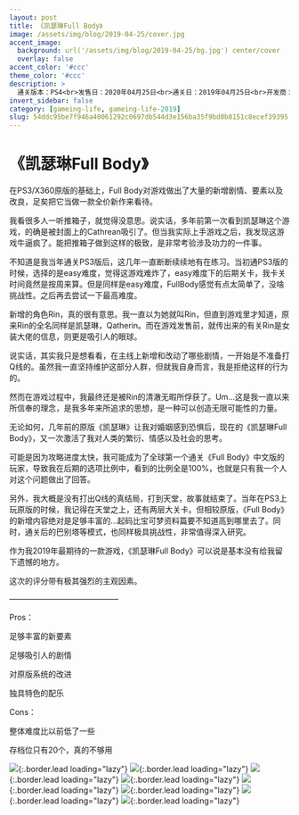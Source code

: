```yaml
---
layout: post
title: 《凯瑟琳Full Body》
image: /assets/img/blog/2019-04-25/cover.jpg
accent_image: 
  background: url('/assets/img/blog/2019-04-25/bg.jpg') center/cover
  overlay: false
accent_color: '#ccc'
theme_color: '#ccc'
description: >
  通关版本：PS4<br>发售日：2020年04月25日<br>通关日：2019年04月25日<br>开发商：ATLUS<br>发行商：ATLUS
invert_sidebar: false
category: [gameing-life, gameing-life-2019]
slug: 54ddc95be7f946a40061292c0697db544d3e156ba35f9bd0b8151c8ecef39395
---
```


# 《凯瑟琳Full Body》

在PS3/X360原版的基础上，Full Body对游戏做出了大量的新增剧情、要素以及改良，足矣把它当做一款全价新作来看待。

我看很多人一听推箱子，就觉得没意思。说实话，多年前第一次看到凯瑟琳这个游戏，的确是被封面上的Cathrean吸引了。但当我实际上手游戏之后，我发现这游戏牛逼疯了。能把推箱子做到这样的极致，是非常考验涉及功力的一件事。

不知道是我当年通关PS3版后，这几年一直断断续续地有在练习。当初通PS3版的时候，选择的是easy难度，觉得这游戏难炸了，easy难度下的后期关卡，我卡关时间竟然是按周来算。但是同样是easy难度，FullBody感觉有点太简单了，没啥挑战性。之后再去尝试一下最高难度。

新增的角色Rin，真的很有意思。我一直以为她就叫Rin，但直到游戏里才知道，原来Rin的全名同样是凯瑟琳，Qatherin。而在游戏发售前，就传出来的有关Rin是女装大佬的信息，则更是吸引人的眼球。

说实话，其实我只是想看看，在主线上新增和改动了哪些剧情，一开始是不准备打Q线的。虽然我一直坚持维护这部分人群，但就我自身而言，我是拒绝这样的行为的。

然而在游戏过程中，我最终还是被Rin的清澈无暇所俘获了。Um…这是我一直以来所信奉的理念，是我多年来所追求的思想，是一种可以创造无限可能性的力量。

无论如何，几年前的原版《凯瑟琳》让我对婚姻感到恐惧后，现在的《凯瑟琳Full Body》，又一次激活了我对人类的繁衍、情感以及社会的思考。

可能是因为攻略进度太快，我可能成为了全球第一个通关《Full Body》中文版的玩家，导致我在后期的选项比例中，看到的比例全是100%，也就是只有我一个人对这个问题做出了回答。

另外，我大概是没有打出Q线的真结局，打到天堂，故事就结束了。当年在PS3上玩原版的时候，我记得在天堂之上，还有两层大关卡。但相较原版，《Full Body》的新增内容绝对是足够丰富的…起码比宝可梦资料篇要不知道高到哪里去了。同时，通关后的巴别塔等模式，也同样极具挑战性，非常值得深入研究。

作为我2019年最期待的一款游戏，《凯瑟琳Full Body》可以说是基本没有给我留下遗憾的地方。

这次的评分带有极其强烈的主观因素。

——————————————

Pros：

足够丰富的新要素

足够吸引人的剧情

对原版系统的改进

独具特色的配乐

Cons：

整体难度比以前低了一些

存档位只有20个，真的不够用

![](/assets/img/blog/2019-04-25/1.jpg){:.border.lead loading="lazy"}
![](/assets/img/blog/2019-04-25/2.jpg){:.border.lead loading="lazy"}
![](/assets/img/blog/2019-04-25/3.jpg){:.border.lead loading="lazy"}
![](/assets/img/blog/2019-04-25/4.jpg){:.border.lead loading="lazy"}
![](/assets/img/blog/2019-04-25/5.jpg){:.border.lead loading="lazy"}
![](/assets/img/blog/2019-04-25/6.jpg){:.border.lead loading="lazy"}
![](/assets/img/blog/2019-04-25/7.jpg){:.border.lead loading="lazy"}
![](/assets/img/blog/2019-04-25/8.jpg){:.border.lead loading="lazy"}

